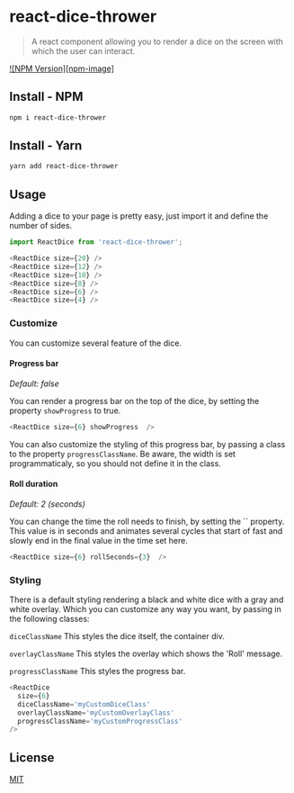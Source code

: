 # react-dice-thrower
> A react component allowing you to render a dice on the screen with which the user can interact.

[![NPM Version][npm-image]](https://www.npmjs.com/package/react-dice-roller)

## Install - NPM

```bash
npm i react-dice-thrower
```

## Install - Yarn

```bash
yarn add react-dice-thrower
```


## Usage

Adding a dice to your page is pretty easy, just import it and define the number of sides.

```js
import ReactDice from 'react-dice-thrower';

<ReactDice size={20} /> 
<ReactDice size={12} />
<ReactDice size={10} />
<ReactDice size={8} />
<ReactDice size={6} />
<ReactDice size={4} />
```

### Customize

You can customize several feature of the dice.

#### Progress bar
*Default: false*

You can render a progress bar on the top of the dice, by setting the property `showProgress` to true.

```js
<ReactDice size={6} showProgress  />
```
You can also customize the styling of this progress bar, by passing a class to the property `progressClassName`. Be aware, the width is set programmaticaly, so you should not define it in the class.

#### Roll duration
*Default: 2 (seconds)*

You can change the time the roll needs to finish, by setting the `` property. This value is in seconds and animates several cycles that start of fast and slowly end in the final value in the time set here.

```js
<ReactDice size={6} rollSeconds={3}  />
```

### Styling

There is a default styling rendering a black and white dice with a gray and white overlay. Which you can customize any way you want, by passing in the following classes:

`diceClassName`
This styles the dice itself, the container div.

`overlayClassName`
This styles the overlay which shows the 'Roll' message.

`progressClassName`
This styles the progress bar.

```js
<ReactDice 
  size={6} 
  diceClassName='myCustomDiceClass'
  overlayClassName='myCustomOverlayClass'
  progressClassName='myCustomProgressClass'
/>
```

## License

[MIT](http://vjpr.mit-license.org)
